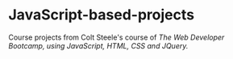 # JavaScript-based-projects
Course projects from Colt Steele's course of <em>The Web Developer Bootcamp<em>, using JavaScript, HTML, CSS and JQuery.
